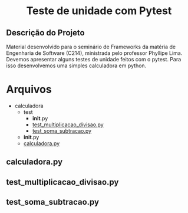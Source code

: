 <h1 align="center">Teste de unidade com Pytest</h1>

## Descrição do Projeto
Material desenvolvido para o seminário de Frameworks da matéria de Engenharia de Software (C214), ministrada pelo professor Phyllipe Lima.
Devemos apresentar alguns testes de unidade feitos com o pytest. Para isso desenvolvemos uma simples calculadora em python.

Arquivos
=================
<!--ts-->
   * calculadora
     * test
        * __init__.py
        * [test_multiplicacao_divisao.py](#test_multiplicacao_divisao.py)
        * [test_soma_subtracao.py](#test_soma_subtracao.py)
     * __init__.py
     * [calculadora.py](#calculadora.py)
<!--te-->

## calculadora.py
## test_multiplicacao_divisao.py
## test_soma_subtracao.py
